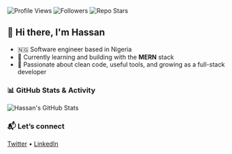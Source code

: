 ![Profile Views](https://komarev.com/ghpvc/?username=HassanAmirii&color=blueviolet)
![Followers](https://img.shields.io/github/followers/HassanAmirii?label=Followers&style=social)
![Repo Stars](https://img.shields.io/github/stars/HassanAmirii?style=social)


## 👋 Hi there, I'm Hassan

- 🇳🇬 Software engineer based in Nigeria  
- 🧠 Currently learning and building with the **MERN** stack  
- 🔨 Passionate about clean code, useful tools, and growing as a full-stack developer


### 📊 GitHub Stats & Activity

![Hassan's GitHub Stats](https://github-readme-stats.vercel.app/api?username=HassanAmirii&show_icons=true&theme=radical&hide=prs&count_private=true)

### 📬 Let’s connect  
[Twitter](https://x.com/HassanAmiriiii) • [LinkedIn](https://www.linkedin.com/in/hassan-amiri-7a3b53304/)
